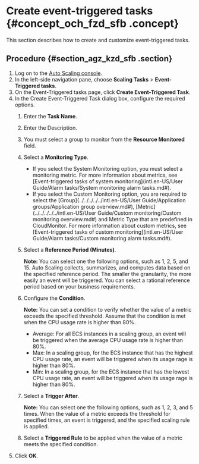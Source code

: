 # Create event-triggered tasks {#concept_och_fzd_sfb .concept}

This section describes how to create and customize event-triggered tasks.

## Procedure {#section_agz_kzd_sfb .section}

1.  Log on to the [Auto Scaling console](https://essnew.console.aliyun.com/).
2.  In the left-side navigation pane, choose **Scaling Tasks** \> **Event-Triggered tasks**.
3.  On the Event-Triggered tasks page, click **Create Event-Triggered Task**.
4.  In the Create Event-Triggered Task dialog box, configure the required options.
    1.  Enter the **Task Name**.
    2.  Enter the Description.
    3.  You must select a group to monitor from the **Resource Monitored** field.
    4.  Select a **Monitoring Type**.
        -   If you select the System Monitoring option, you must select a monitoring metric. For more information about metrics, see [Event-triggered tasks of system monitoring](intl.en-US/User Guide/Alarm tasks/System monitoring alarm tasks.md#).
        -   If you select the Custom Monitoring option, you are required to select the [Group](../../../../../intl.en-US/User Guide/Application groups/Application group overview.md#), [Metric](../../../../../intl.en-US/User Guide/Custom monitoring/Custom monitoring overview.md#) and Metric Type that are predefined in CloudMonitor. For more information about custom metrics, see [Event-triggered tasks of custom monitoring](intl.en-US/User Guide/Alarm tasks/Custom monitoring alarm tasks.md#).
    5.  Select a **Reference Period \(Minutes\)**.

        **Note:** You can select one the following options, such as 1, 2, 5, and 15. Auto Scaling collects, summarizes, and computes data based on the specified reference period. The smaller the granularity, the more easily an event will be triggered. You can select a rational reference period based on your business requirements.

    6.  Configure the **Condition**.

        **Note:** You can set a condition to verify whether the value of a metric exceeds the specified threshold. Assume that the condition is met when the CPU usage rate is higher than 80%.

        -   Average: For all ECS instances in a scaling group, an event will be triggered when the average CPU usage rate is higher than 80%.
        -   Max: In a scaling group, for the ECS instance that has the highest CPU usage rate, an event will be triggered when its usage rage is higher than 80%.
        -   Min: In a scaling group, for the ECS instance that has the lowest CPU usage rate, an event will be triggered when its usage rage is higher than 80%.
    7.  Select a **Trigger After**.

        **Note:** You can select one the following options, such as 1, 2, 3, and 5 times. When the value of a metric exceeds the threshold for specified times, an event is triggered, and the specified scaling rule is applied.

    8.  Select a **Triggered Rule** to be applied when the value of a metric meets the specified condition.
5.  Click **OK**.

